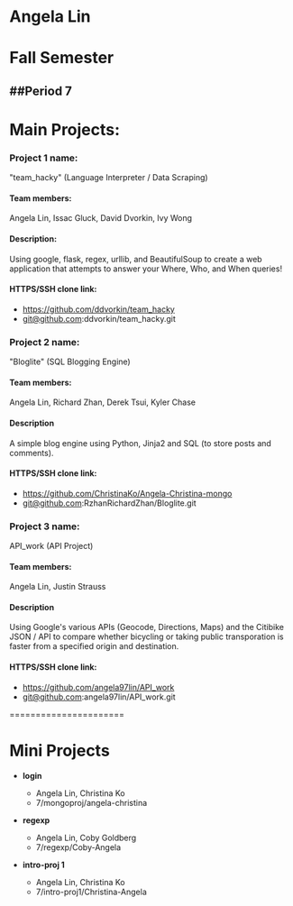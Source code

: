 Angela Lin
==========

# Fall Semester
##Period 7
------------

# Main Projects:

### Project 1 name:
"team_hacky" (Language Interpreter / Data Scraping)

#### Team members: 
Angela Lin, Issac Gluck, David Dvorkin, Ivy Wong

#### Description:
Using google, flask, regex, urllib, and BeautifulSoup to create a web application that attempts to answer your Where, Who, and When queries!

#### HTTPS/SSH clone link: 
*  https://github.com/ddvorkin/team_hacky
*  git@github.com:ddvorkin/team_hacky.git


### Project 2 name: 
"Bloglite" (SQL Blogging Engine)

#### Team members:
Angela Lin, Richard Zhan, Derek Tsui, Kyler Chase

#### Description
A simple blog engine using Python, Jinja2 and SQL (to store posts and comments).

#### HTTPS/SSH clone link:
*  https://github.com/ChristinaKo/Angela-Christina-mongo
*  git@github.com:RzhanRichardZhan/Bloglite.git

### Project 3 name:
API_work (API Project)

#### Team members:
Angela Lin, Justin Strauss

#### Description
Using Google's various APIs (Geocode, Directions, Maps) and the Citibike JSON / API to compare whether bicycling or taking public transporation is faster from a specified origin and destination.

#### HTTPS/SSH clone link:
* https://github.com/angela97lin/API_work
* git@github.com:angela97lin/API_work.git

======================
# Mini Projects

* **login**
  *  Angela Lin, Christina Ko
  *  7/mongoproj/angela-christina

* **regexp**
  *  Angela Lin, Coby Goldberg
  *  7/regexp/Coby-Angela

* **intro-proj 1**
  *  Angela Lin, Christina Ko
  *  7/intro-proj1/Christina-Angela


